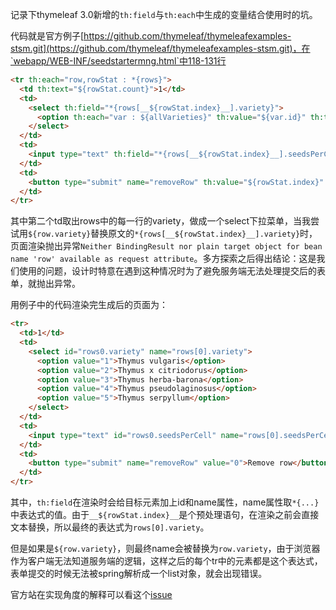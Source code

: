 <!-- 
.. title: thymeleaf的坑一记
.. slug: thymeleafde-keng-yi-ji
.. date: 2016-05-31 08:37:04 UTC+08:00
.. tags: thymeleaf, Java, Spring
.. category: 
.. link: 
.. description: 
.. type: text
-->

记录下thymeleaf 3.0新增的`th:field`与`th:each`中生成的变量结合使用时的坑。

代码就是官方例子[https://github.com/thymeleaf/thymeleafexamples-stsm.git](https://github.com/thymeleaf/thymeleafexamples-stsm.git)，在`webapp/WEB-INF/seedstartermng.html`中118-131行

```html
<tr th:each="row,rowStat : *{rows}">
  <td th:text="${rowStat.count}">1</td>
  <td>
    <select th:field="*{rows[__${rowStat.index}__].variety}">
      <option th:each="var : ${allVarieties}" th:value="${var.id}" th:text="${var.name}">Thymus Thymi</option>
    </select>
  </td>
  <td>
    <input type="text" th:field="*{rows[__${rowStat.index}__].seedsPerCell}" th:errorclass="fieldError" />
  </td>
  <td>
    <button type="submit" name="removeRow" th:value="${rowStat.index}" th:text="#{seedstarter.row.remove}">Remove row</button>
  </td>
</tr>
```

其中第二个td取出rows中的每一行的variety，做成一个select下拉菜单，当我尝试用`${row.variety}`替换原文的`*{rows[__${rowStat.index}__].variety}`时，页面渲染抛出异常`Neither BindingResult nor plain target object for bean name 'row' available as request attribute`。多方探索之后得出结论：这是我们使用的问题，设计时特意在遇到这种情况时为了避免服务端无法处理提交后的表单，就抛出异常。

用例子中的代码渲染完生成后的页面为：

```html
<tr>
  <td>1</td>
  <td>
    <select id="rows0.variety" name="rows[0].variety">
      <option value="1">Thymus vulgaris</option>
      <option value="2">Thymus x citriodorus</option>
      <option value="3">Thymus herba-barona</option>
      <option value="4">Thymus pseudolaginosus</option>
      <option value="5">Thymus serpyllum</option>
    </select>
  </td>
  <td>
    <input type="text" id="rows0.seedsPerCell" name="rows[0].seedsPerCell" value="">
  </td>
  <td>
    <button type="submit" name="removeRow" value="0">Remove row</button>
  </td>
</tr>

```

其中，`th:field`在渲染时会给目标元素加上id和name属性，name属性取`*{...}`中表达式的值。由于`__${rowStat.index}__`是个预处理语句，在渲染之前会直接文本替换，所以最终的表达式为`rows[0].variety`。

但是如果是`${row.variety}`，则最终name会被替换为`row.variety`，由于浏览器作为客户端无法知道服务端的逻辑，这样之后的每个tr中的元素都是这个表达式，表单提交的时候无法被spring解析成一个list对象，就会出现错误。

官方站在实现角度的解释可以看这个[issue](https://github.com/thymeleaf/thymeleaf/issues/505#issuecomment-222557959)
